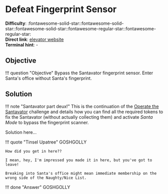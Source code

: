 # Defeat Fingerprint Sensor

**Difficulty**: :fontawesome-solid-star::fontawesome-solid-star::fontawesome-solid-star::fontawesome-regular-star::fontawesome-regular-star:<br/>
**Direct link**: [elevator website](https://elevator.kringlecastle.com/?challenge=elevator&id=62341aef-5fd2-4ea6-bdbd-58753ecf2393)<br/>
**Terminal hint**: -


## Objective

!!! question "Objective"
    Bypass the Santavator fingerprint sensor. Enter Santa's office without Santa's fingerprint.


## Solution

!!! note "Santavator part deux!"
    This is the continuation of the [Operate the Santavator](../objectives/o4.md) challenge and details how you can find all the required tokens to fix the Santavator (without actually collecting them) and activate *Santa Mode* to bypass the fingerprint scanner.

Solution here...

!!! quote "Tinsel Upatree"
    GOSHGOLLY

    How did you get in here??
    
    I mean, hey, I'm impressed you made it in here, but you've got to leave!
    
    Breaking into Santa's office might mean immediate membership on the wrong side of the Naughty/Nice List.

!!! done "Answer"
    GOSHGOLLY
